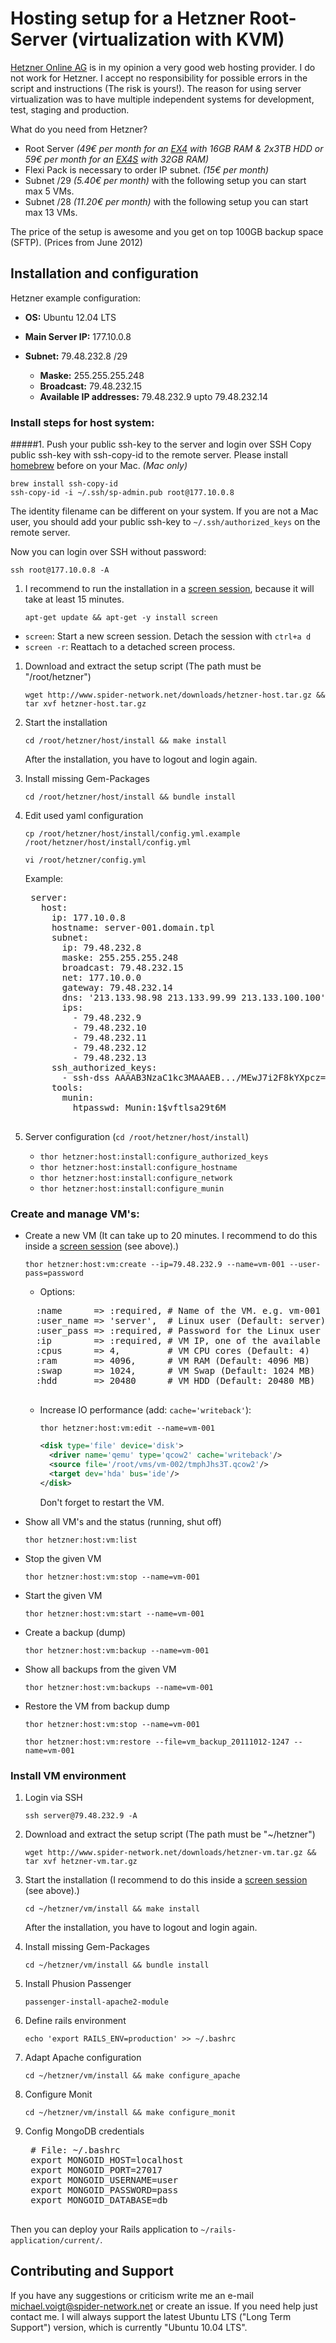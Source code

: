 Hosting setup for a Hetzner Root-Server (virtualization with KVM)
=================================================================

[Hetzner Online AG](http://www.hetzner.de) is in my opinion a very good web hosting provider.
I do not work for Hetzner. I accept no responsibility for possible errors in the script and
instructions (The risk is yours!). The reason for using server virtualization was to have multiple
independent systems for development, test, staging and production.

What do you need from Hetzner?

- Root Server _(49€ per month for an [EX4](http://www.hetzner.de/hosting/produktmatrix/rootserver-produktmatrix-ex) with 16GB RAM & 2x3TB HDD or 59€ per month for an [EX4S](http://www.hetzner.de/hosting/produktmatrix/rootserver-produktmatrix-ex) with 32GB RAM)_
- Flexi Pack is necessary to order IP subnet. _(15€ per month)_
- Subnet /29 _(5.40€ per month)_ with the following setup you can start max 5 VMs.
- Subnet /28 _(11.20€ per month)_ with the following setup you can start max 13 VMs.

The price of the setup is awesome and you get on top 100GB backup space (SFTP). (Prices from June 2012)

Installation and configuration
------------------------------

Hetzner example configuration:

* **OS:** Ubuntu 12.04 LTS
* **Main Server IP:** 177.10.0.8

* **Subnet:** 79.48.232.8 /29
    * **Maske:** 255.255.255.248
    * **Broadcast:** 79.48.232.15
    * **Available IP addresses:** 79.48.232.9 upto 79.48.232.14

### Install steps for host system:
#####1. Push your public ssh-key to the server and login over SSH
Copy public ssh-key with ssh-copy-id to the remote server. Please install [homebrew](https://github.com/mxcl/homebrew/wiki/installation) before on your Mac. _(Mac only)_

    brew install ssh-copy-id
    ssh-copy-id -i ~/.ssh/sp-admin.pub root@177.10.0.8

The identity filename can be different on your system. If you are not a Mac user, you should add your public ssh-key to ``~/.ssh/authorized_keys`` on the remote server.

Now you can login over SSH without password:

    ssh root@177.10.0.8 -A
    

1. I recommend to run the installation in a [screen session](http://de.wikipedia.org/wiki/GNU_Screen), because it
will take at least 15 minutes.

    ``apt-get update && apt-get -y install screen``

* ``screen``: Start a new screen session. Detach the session with ``ctrl+a d``
* ``screen -r``: Reattach to a detached screen process.


1. Download and extract the setup script (The path must be "/root/hetzner")

    ``wget http://www.spider-network.net/downloads/hetzner-host.tar.gz && tar xvf hetzner-host.tar.gz``

1. Start the installation

    ``cd /root/hetzner/host/install && make install``

    After the installation, you have to logout and login again.

1. Install missing Gem-Packages

    ``cd /root/hetzner/host/install && bundle install``

1. Edit used yaml configuration

    ``cp /root/hetzner/host/install/config.yml.example /root/hetzner/host/install/config.yml``

    ``vi /root/hetzner/config.yml``

    Example:
    <pre>
    server:
      host:
        ip: 177.10.0.8
        hostname: server-001.domain.tpl
        subnet:
          ip: 79.48.232.8
          maske: 255.255.255.248
          broadcast: 79.48.232.15
          net: 177.10.0.0
          gateway: 79.48.232.14
          dns: '213.133.98.98 213.133.99.99 213.133.100.100'
          ips:
            - 79.48.232.9
            - 79.48.232.10
            - 79.48.232.11
            - 79.48.232.12
            - 79.48.232.13
        ssh_authorized_keys:
          - ssh-dss AAAAB3NzaC1kc3MAAAEB.../MEwJ7i2F8kYXpcz== michael@voigt
        tools:
          munin:
            htpasswd: Munin:1$vftlsa29t6M
    </pre>

1. Server configuration (``cd /root/hetzner/host/install``)

    - ``thor hetzner:host:install:configure_authorized_keys``
    - ``thor hetzner:host:install:configure_hostname``
    - ``thor hetzner:host:install:configure_network``
    - ``thor hetzner:host:install:configure_munin``

### Create and manage VM's:

- Create a new VM (It can take up to 20 minutes. I recommend to do this inside a [screen session](http://de.wikipedia.org/wiki/GNU_Screen) (see above).)

    ``thor hetzner:host:vm:create --ip=79.48.232.9 --name=vm-001 --user-pass=password``

    - Options:
    <pre>
    :name      => :required, # Name of the VM. e.g. vm-001
    :user_name => 'server',  # Linux user (Default: server)
    :user_pass => :required, # Password for the Linux user
    :ip        => :required, # VM IP, one of the available IP's from your subnet. e.g. 79.48.232.9
    :cpus      => 4,         # VM CPU cores (Default: 4)
    :ram       => 4096,      # VM RAM (Default: 4096 MB)
    :swap      => 1024,      # VM Swap (Default: 1024 MB)
    :hdd       => 20480      # VM HDD (Default: 20480 MB)
    </pre>

    - Increase IO performance (add: ``cache='writeback'``):

        ``thor hetzner:host:vm:edit --name=vm-001``

        ```xml
        <disk type='file' device='disk'>
          <driver name='qemu' type='qcow2' cache='writeback'/>
          <source file='/root/vms/vm-002/tmphJhs3T.qcow2'/>
          <target dev='hda' bus='ide'/>
        </disk>
        ```
        Don't forget to restart the VM.

- Show all VM's and the status (running, shut off)

    ``thor hetzner:host:vm:list``

- Stop the given VM

    ``thor hetzner:host:vm:stop --name=vm-001``

- Start the given VM

    ``thor hetzner:host:vm:start --name=vm-001``

- Create a backup (dump)

    ``thor hetzner:host:vm:backup --name=vm-001``

- Show all backups from the given VM

    ``thor hetzner:host:vm:backups --name=vm-001``

- Restore the VM from backup dump

    ``thor hetzner:host:vm:stop --name=vm-001``

    ``thor hetzner:host:vm:restore --file=vm_backup_20111012-1247 --name=vm-001``

### Install VM environment

1. Login via SSH

    ``ssh server@79.48.232.9 -A``

1. Download and extract the setup script (The path must be "~/hetzner")

    ``wget http://www.spider-network.net/downloads/hetzner-vm.tar.gz && tar xvf hetzner-vm.tar.gz``

1. Start the installation (I recommend to do this inside a [screen session](http://de.wikipedia.org/wiki/GNU_Screen) (see above).)

    ``cd ~/hetzner/vm/install && make install``

    After the installation, you have to logout and login again.

1. Install missing Gem-Packages

    ``cd ~/hetzner/vm/install && bundle install``

1. Install Phusion Passenger

    ``passenger-install-apache2-module``

1. Define rails environment

    ``echo 'export RAILS_ENV=production' >> ~/.bashrc``

1. Adapt Apache configuration

    ``cd ~/hetzner/vm/install && make configure_apache``

1. Configure Monit

    ``cd ~/hetzner/vm/install && make configure_monit``

1. Config MongoDB credentials

    <pre>
    # File: ~/.bashrc
    export MONGOID_HOST=localhost
    export MONGOID_PORT=27017
    export MONGOID_USERNAME=user
    export MONGOID_PASSWORD=pass
    export MONGOID_DATABASE=db
    </pre>

Then you can deploy your Rails application to ``~/rails-application/current/``.

Contributing and Support
------------------------
If you have any suggestions or criticism write me an e-mail [michael.voigt@spider-network.net](mailto:michael.voigt@spider-network.net)
or create an issue. If you need help just contact me. I will always support the latest Ubuntu LTS ("Long Term Support")
version, which is currently "Ubuntu 10.04 LTS".
